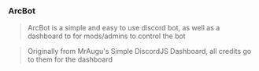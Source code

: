 ### ArcBot

> ArcBot is a simple and easy to use discord bot, as well as a dashboard to for mods/admins to control the bot

> Originally from MrAugu's Simple DiscordJS Dashboard, all credits go to them for the dashboard